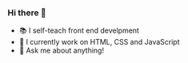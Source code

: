 ### Hi there 👋

- :books: I self-teach front end develpment
- 🌱 I currently work on HTML, CSS and JavaScript
- 💬 Ask me about anything!
